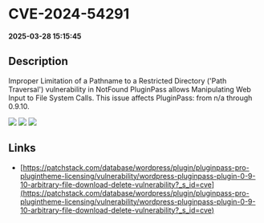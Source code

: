 # CVE-2024-54291

**2025-03-28 15:15:45**

## Description
Improper Limitation of a Pathname to a Restricted Directory ('Path Traversal') vulnerability in NotFound PluginPass allows Manipulating Web Input to File System Calls. This issue affects PluginPass: from n/a through 0.9.10.

![](https://img.shields.io/static/v1?label=Score&message=8.6&color=red)
![](https://img.shields.io/static/v1?label=Severity&message=HIGH&color=red)
![](https://img.shields.io/static/v1?label=CWE&message=Traversal&color=green)

## Links
- [https://patchstack.com/database/wordpress/plugin/pluginpass-pro-plugintheme-licensing/vulnerability/wordpress-pluginpass-plugin-0-9-10-arbitrary-file-download-delete-vulnerability?_s_id=cve](https://patchstack.com/database/wordpress/plugin/pluginpass-pro-plugintheme-licensing/vulnerability/wordpress-pluginpass-plugin-0-9-10-arbitrary-file-download-delete-vulnerability?_s_id=cve)
